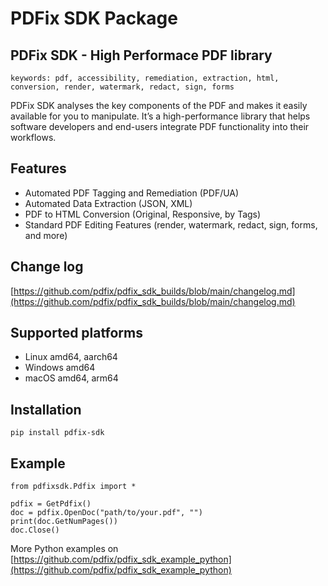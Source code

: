 # PDFix SDK Package

## PDFix SDK - High Performace PDF library

`keywords: pdf, accessibility, remediation, extraction, html, conversion, render, watermark, redact, sign, forms`

PDFix SDK analyses the key components of the PDF and makes it easily available for you to manipulate. It’s a high-performance library that helps software developers and end-users integrate PDF functionality into their workflows.

## Features
- Automated PDF Tagging and Remediation (PDF/UA)
- Automated Data Extraction (JSON, XML)
- PDF to HTML Conversion (Original, Responsive, by Tags)
- Standard PDF Editing Features (render, watermark, redact, sign, forms, and more)

## Change log
[https://github.com/pdfix/pdfix_sdk_builds/blob/main/changelog.md](https://github.com/pdfix/pdfix_sdk_builds/blob/main/changelog.md)

## Supported platforms
- Linux amd64, aarch64
- Windows amd64
- macOS amd64, arm64

## Installation 
```
pip install pdfix-sdk
```

## Example

```
from pdfixsdk.Pdfix import *

pdfix = GetPdfix()
doc = pdfix.OpenDoc("path/to/your.pdf", "")
print(doc.GetNumPages())
doc.Close()
```

More Python examples on [https://github.com/pdfix/pdfix_sdk_example_python](https://github.com/pdfix/pdfix_sdk_example_python)

